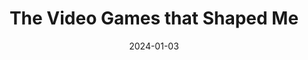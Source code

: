 ---
title: "The Video Games that Shaped Me"
description: "Gabz inspired video game post."
date: 2024-01-03
draft: true
---